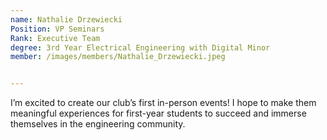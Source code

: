 ```yaml
---
name: Nathalie Drzewiecki
Position: VP Seminars
Rank: Executive Team
degree: 3rd Year Electrical Engineering with Digital Minor
member: /images/members/Nathalie_Drzewiecki.jpeg


---
```

I’m excited to create our club’s first in-person events! I hope to make them meaningful experiences for first-year students to succeed and immerse themselves in the engineering community.
